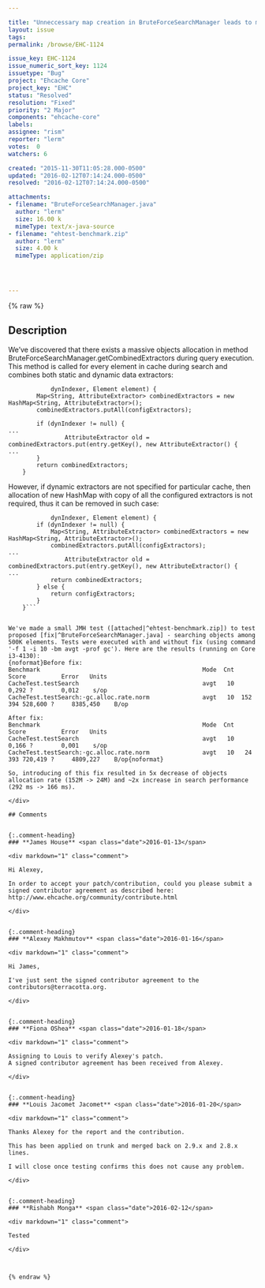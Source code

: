 ```yaml
---

title: "Unneccessary map creation in BruteForceSearchManager leads to massive performance hit"
layout: issue
tags: 
permalink: /browse/EHC-1124

issue_key: EHC-1124
issue_numeric_sort_key: 1124
issuetype: "Bug"
project: "Ehcache Core"
project_key: "EHC"
status: "Resolved"
resolution: "Fixed"
priority: "2 Major"
components: "ehcache-core"
labels: 
assignee: "rism"
reporter: "lerm"
votes:  0
watchers: 6

created: "2015-11-30T11:05:28.000-0500"
updated: "2016-02-12T07:14:24.000-0500"
resolved: "2016-02-12T07:14:24.000-0500"

attachments:
- filename: "BruteForceSearchManager.java"
  author: "lerm"
  size: 16.00 k
  mimeType: text/x-java-source
- filename: "ehtest-benchmark.zip"
  author: "lerm"
  size: 4.00 k
  mimeType: application/zip




---
```


{% raw %}

## Description

<div markdown="1" class="description">

We’ve discovered that there exists a massive objects allocation in method BruteForceSearchManager.getCombinedExtractors during query execution. This method is called for every element in cache during search and combines both static and dynamic data extractors:

```    private Map<String, AttributeExtractor> getCombinedExtractors(Map<String, AttributeExtractor> configExtractors, DynamicAttributesExtractor
            dynIndexer, Element element) {
        Map<String, AttributeExtractor> combinedExtractors = new HashMap<String, AttributeExtractor>();
        combinedExtractors.putAll(configExtractors);

        if (dynIndexer != null) {
...
                AttributeExtractor old = combinedExtractors.put(entry.getKey(), new AttributeExtractor() {
...
        }
        return combinedExtractors;
    }
```

However, if dynamic extractors are not specified for particular cache, then allocation of new HashMap with copy of all the configured extractors is not required, thus it can be removed in such case:

```    private Map<String, AttributeExtractor> getCombinedExtractors(Map<String, AttributeExtractor> configExtractors, DynamicAttributesExtractor
            dynIndexer, Element element) {
        if (dynIndexer != null) {
            Map<String, AttributeExtractor> combinedExtractors = new HashMap<String, AttributeExtractor>();
            combinedExtractors.putAll(configExtractors);
...
                AttributeExtractor old = combinedExtractors.put(entry.getKey(), new AttributeExtractor() {
...
            return combinedExtractors;
        } else {
            return configExtractors;
        }
    }```
                

We've made a small JMH test ([attached|^ehtest-benchmark.zip]) to test proposed [fix|^BruteForceSearchManager.java] - searching objects among 500K elements. Tests were executed with and without fix (using command '-f 1 -i 10 -bm avgt -prof gc'). Here are the results (running on Core i3-4130):
{noformat}Before fix:
Benchmark                                              Mode  Cnt            Score          Error   Units
CacheTest.testSearch                                   avgt   10            0,292 ?        0,012    s/op
CacheTest.testSearch:·gc.alloc.rate.norm               avgt   10  152 394 528,600 ?     8385,450    B/op

After fix:
Benchmark                                              Mode  Cnt            Score          Error   Units
CacheTest.testSearch                                   avgt   10            0,166 ?        0,001    s/op
CacheTest.testSearch:·gc.alloc.rate.norm               avgt   10   24 393 720,419 ?     4809,227    B/op{noformat}

So, introducing of this fix resulted in 5x decrease of objects allocation rate (152M -> 24M) and ~2x increase in search performance (292 ms -> 166 ms).

</div>

## Comments


{:.comment-heading}
### **James House** <span class="date">2016-01-13</span>

<div markdown="1" class="comment">

Hi Alexey,

In order to accept your patch/contribution, could you please submit a signed contributor agreement as described here: http://www.ehcache.org/community/contribute.html

</div>


{:.comment-heading}
### **Alexey Makhmutov** <span class="date">2016-01-16</span>

<div markdown="1" class="comment">

Hi James,

I've just sent the signed contributor agreement to the contributors@terracotta.org.

</div>


{:.comment-heading}
### **Fiona OShea** <span class="date">2016-01-18</span>

<div markdown="1" class="comment">

Assigning to Louis to verify Alexey's patch.
A signed contributor agreement has been received from Alexey.

</div>


{:.comment-heading}
### **Louis Jacomet Jacomet** <span class="date">2016-01-20</span>

<div markdown="1" class="comment">

Thanks Alexey for the report and the contribution.

This has been applied on trunk and merged back on 2.9.x and 2.8.x lines.

I will close once testing confirms this does not cause any problem.

</div>


{:.comment-heading}
### **Rishabh Monga** <span class="date">2016-02-12</span>

<div markdown="1" class="comment">

Tested

</div>



{% endraw %}

